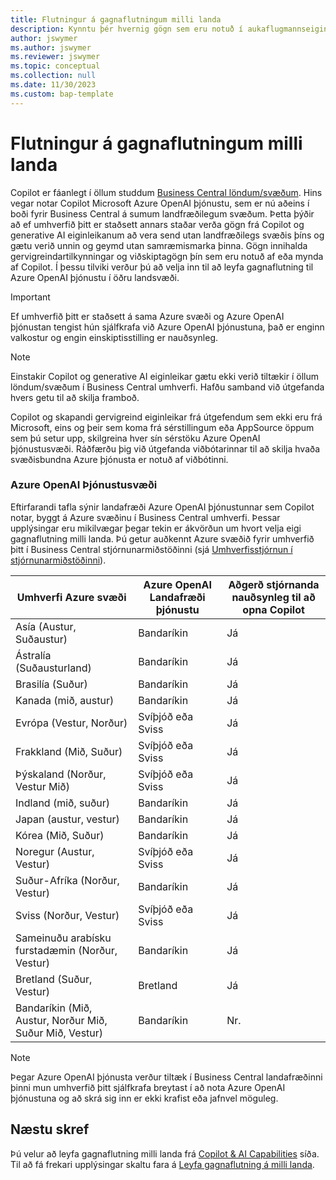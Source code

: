 ```yaml
---
title: Flutningur á gagnaflutningum milli landa
description: Kynntu þér hvernig gögn sem eru notuð í aukaflugmannseiginleikum í Dynamics 365 Business Central hreyfast yfir landsvæði þar sem Azure OpenAI þjónusta er sjálfgefið ekki tiltæk.
author: jswymer
ms.author: jswymer
ms.reviewer: jswymer
ms.topic: conceptual
ms.collection: null
ms.date: 11/30/2023
ms.custom: bap-template
---
```


# Flutningur á gagnaflutningum milli landa 

Copilot er fáanlegt í öllum studdum [Business Central löndum/svæðum](/dynamics365/business-central/dev-itpro/compliance/apptest-countries-and-translations). Hins vegar notar Copilot Microsoft Azure OpenAI þjónustu, sem er nú aðeins í boði fyrir Business Central á sumum landfræðilegum svæðum. Þetta þýðir að ef umhverfið þitt er staðsett annars staðar verða gögn frá Copilot og generative AI eiginleikanum að vera send utan landfræðilegs svæðis þíns og gætu verið unnin og geymd utan samræmismarka þinna. Gögn innihalda gervigreindartilkynningar og viðskiptagögn þín sem eru notuð af eða mynda af Copilot. Í þessu tilviki verður þú að velja inn til að leyfa gagnaflutning til Azure OpenAI þjónustu í öðru landsvæði. <!--For a list of geographies, refer to the [Azure OpenAI Service geographies](#azure-openai-service-geographies) section that follows.-->

> [!IMPORTANT]
> Ef umhverfið þitt er staðsett á sama Azure svæði og Azure OpenAI þjónustan tengist hún sjálfkrafa við Azure OpenAI þjónustuna, það er enginn valkostur og engin einskiptisstilling er nauðsynleg.

> [!NOTE]
> Einstakir Copilot og generative AI eiginleikar gætu ekki verið tiltækir í öllum löndum/svæðum í Business Central umhverfi. Hafðu samband við útgefanda hvers getu til að skilja framboð.
> 
> Copilot og skapandi gervigreind eiginleikar frá útgefendum sem ekki eru frá Microsoft, eins og þeir sem koma frá sérstillingum eða AppSource öppum sem þú setur upp, skilgreina hver sín sérstöku Azure OpenAI þjónustusvæði. Ráðfærðu þig við útgefanda viðbótarinnar til að skilja hvaða svæðisbundna Azure þjónusta er notuð af viðbótinni. 

### Azure OpenAI Þjónustusvæði

Eftirfarandi tafla sýnir landafræði Azure OpenAI þjónustunnar sem Copilot notar, byggt á Azure svæðinu í Business Central umhverfi. Þessar upplýsingar eru mikilvægar þegar tekin er ákvörðun um hvort velja eigi gagnaflutning milli landa. Þú getur auðkennt Azure svæðið fyrir umhverfið þitt í Business Central stjórnunarmiðstöðinni (sjá [Umhverfisstjórnun í stjórnunarmiðstöðinni](/dynamics365/business-central/dev-itpro/administration/tenant-admin-center-environments)).

| Umhverfi Azure svæði| Azure OpenAI Landafræði þjónustu|Aðgerð stjórnanda nauðsynleg til að opna Copilot| 
| - | - | - |
|Asía (Austur, Suðaustur) |Bandaríkin|Já|
|Ástralía (Suðausturland)| Bandaríkin |Já |
|Brasilía (Suður) |Bandaríkin|Já|
|Kanada (mið, austur)|Bandaríkin|Já|
|Evrópa (Vestur, Norður)| Svíþjóð eða Sviss |Já|
|Frakkland (Mið, Suður)| Svíþjóð eða Sviss |Já|
|Þýskaland (Norður, Vestur Mið)| Svíþjóð eða Sviss |Já|
|Indland (mið, suður)|Bandaríkin|Já|
|Japan (austur, vestur)|Bandaríkin|Já|
|Kórea (Mið, Suður)|Bandaríkin|Já|
|Noregur (Austur, Vestur)|Svíþjóð eða Sviss |Já|
|Suður-Afríka (Norður, Vestur)|Bandaríkin|Já|
|Sviss (Norður, Vestur) |Svíþjóð eða Sviss |Já|
|Sameinuðu arabísku furstadæmin (Norður, Vestur)|Bandaríkin|Já|
|Bretland (Suður, Vestur)|Bretland|Já|
|Bandaríkin (Mið, Austur, Norður Mið, Suður Mið, Vestur) |Bandaríkin|Nr.|

> [!NOTE]
> Þegar Azure OpenAI þjónusta verður tiltæk í Business Central landafræðinni þinni mun umhverfið þitt sjálfkrafa breytast í að nota Azure OpenAI þjónustuna og að skrá sig inn er ekki krafist eða jafnvel möguleg.  
<!--

BC geos base on https://dynamics.microsoft.com/en-us/availability-reports/georeport/
case "AUSTRALIAEAST":
            case "AUSTRALIASOUTHEAST":
                return new CapiRegion("au", 2);
            case "BRAZILSOUTH":
                return new CapiRegion("br", 2);
            case "CANADACENTRAL":
            case "CANADAEAST":
                return new CapiRegion("ca", 2);
            case "CENTRALINDIA":
            case "SOUTHINDIA":
                return new CapiRegion("in", 1);
            case "EASTASIA":
                return new CapiRegion("as", 2);
            case "EASTUS":
            case "EASTUS2":
            case "SOUTHCENTRALUS":
            case "CENTRALUS":
            case "NORTHCENTRALUS":
            case "WESTUS":
            case "US":
                return new CapiRegion("us", 9, HasGpt4InGeo: true, HasTurboInGeo: true);
            case "FRANCECENTRAL":
            case "FRANCESOUTH":
                return new CapiRegion("fr", 1);
            case "GERMANYNORTH":
            case "GERMANYWESTCENTRAL":
                return new CapiRegion("de", 1);
            case "JAPANEAST":
            case "JAPANWEST":
                return new CapiRegion("jp", 1);
            case "KOREACENTRAL":
            case "KOREASOUTH":
                return new CapiRegion("kr", 1);
            case "NORWAYEAST":
            case "NORWAYWEST":
                return new CapiRegion("no", 1);
            case "SOUTHAFRICANORTH":
            case "SOUTHWESTAFRICA":
                return new CapiRegion("za", 1);
            case "SOUTHEASTASIA":
                return new CapiRegion("sg", 1);
            case "SWITZERLANDNORTH":
            case "SWITZERLANDWEST":
                return new CapiRegion("ch", 1, HasTurboInGeo: true);
            case "UKSOUTH":
            case "UKWEST":
                return new CapiRegion("uk", 2);
            case "NORTHEUROPE":
            case "WESTEUROPE":
                return new CapiRegion("eu", 10);
            case "UAENORTH":
            case "UAECENTRAL":
                return new CapiRegion("ae", 1);

-->

## Næstu skref

Þú velur að leyfa gagnaflutning milli landa frá [Copilot & AI Capabilities](https://businesscentral.dynamics.com/?page=7775) síða. Til að fá frekari upplýsingar skaltu fara á [Leyfa gagnaflutning á milli landa](enable-ai.md#allow-data-movement-across-geographies).
